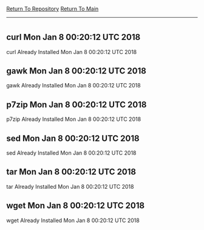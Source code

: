 [Return To Repository](https://github.com/deathbybandaid/piholeparser/)
[Return To Main](https://github.com/deathbybandaid/piholeparser/blob/master/RecentRunLogs/Mainlog.md)
____________________________________
# 
## curl Mon Jan 8 00:20:12 UTC 2018
curl Already Installed Mon Jan 8 00:20:12 UTC 2018
## gawk Mon Jan 8 00:20:12 UTC 2018
gawk Already Installed Mon Jan 8 00:20:12 UTC 2018
## p7zip Mon Jan 8 00:20:12 UTC 2018
p7zip Already Installed Mon Jan 8 00:20:12 UTC 2018
## sed Mon Jan 8 00:20:12 UTC 2018
sed Already Installed Mon Jan 8 00:20:12 UTC 2018
## tar Mon Jan 8 00:20:12 UTC 2018
tar Already Installed Mon Jan 8 00:20:12 UTC 2018
## wget Mon Jan 8 00:20:12 UTC 2018
wget Already Installed Mon Jan 8 00:20:12 UTC 2018
